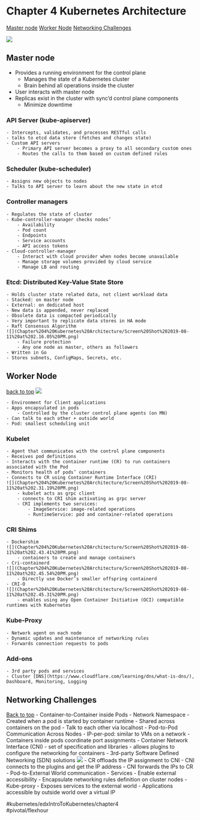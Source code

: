 # Chapter 4 Kubernetes Architecture
[Master node](bear://x-callback-url/open-note?id=F730EAAD-4166-4C53-BE53-6DE94F7196B0-1004-00002FEDA11C8235&header=Master%20node)
[Worker Node](bear://x-callback-url/open-note?id=F730EAAD-4166-4C53-BE53-6DE94F7196B0-1004-00002FEDA11C8235&header=Worker%20Node)
[Networking Challenges](bear://x-callback-url/open-note?id=F730EAAD-4166-4C53-BE53-6DE94F7196B0-1004-00002FEDA11C8235&header=Networking%20Challenges)

![](Chapter%204%20Kubernetes%20Architecture/Screen%20Shot%202019-08-11%20at%2012.10.34%20PM.png)

## Master node
- Provides a running environment for the control plane
	- Manages the state of a Kubernetes cluster
	- Brain behind all operations inside the cluster
- User interacts with master node
- Replicas exist in the cluster with sync’d control plane components
	- Minimize downtime
	
### API Server (kube-apiserver)
	- Intercepts, validates, and processes RESTful calls
	- talks to etcd data store (fetches and changes state)
	- Custom API servers
		- Primary API server becomes a proxy to all secondary custom ones 
		- Routes the calls to them based on custom defined rules
		
### Scheduler (kube-scheduler)
	- Assigns new objects to nodes
	- Talks to API server to learn about the new state in etcd

### Controller managers
	- Regulates the state of cluster
	- Kube-controller-manager checks nodes’
		- Availability
		- Pod count
		- Endpoints
		- Service accounts
		- API access tokens
	- Cloud-controller-manager
		- Interact with cloud provider when nodes become unavailable
		- Manage storage volumes provided by cloud service
		- Manage LB and routing

### Etcd: Distributed Key-Value **State Store**
	- Holds cluster state related data, not client workload data
	- Stacked: on master node
	- External: on dedicated host
	- New data is appended, never replaced
	- Obsolete data is compacted periodically
	- Very important to replicate data stores in HA mode
	- Raft Consensus Algorithm
	![](Chapter%204%20Kubernetes%20Architecture/Screen%20Shot%202019-08-11%20at%202.16.05%20PM.png)
		- Failure protection
		- Any one node as master, others as followers
	- Written in Go
	- Stores subnets, ConfigMaps, Secrets, etc.



## Worker Node
[back to top](bear://x-callback-url/open-note?id=F730EAAD-4166-4C53-BE53-6DE94F7196B0-1004-00002FEDA11C8235&header=Chapter%204%20Kubernetes%20Architecture)
![](Chapter%204%20Kubernetes%20Architecture/Screen%20Shot%202019-08-11%20at%202.27.44%20PM.png)

	- Environment for Client applications
	- Apps encapsulated in pods
		- Controlled by the cluster control plane agents (on MN)
	- Can talk to each other + outside world
	- Pod: smallest scheduling unit

### Kubelet
	- Agent that communicates with the control plane components
	- Receives pod definitions
	- Interacts with the container runtime (CR) to run containers associated with the Pod
	- Monitors health of pods’ containers
	- Connects to CR using Container Runtime Interface (CRI)
	![](Chapter%204%20Kubernetes%20Architecture/Screen%20Shot%202019-08-11%20at%202.31.19%20PM.png)
		- kubelet acts as grpc client
		- connects to CRI shim activating as grpc server
		- CRI implements two services:
			- ImageService: image-related operations
			- RuntimeService: pod and container-related operations

### CRI Shims
	- Dockershim
	![](Chapter%204%20Kubernetes%20Architecture/Screen%20Shot%202019-08-11%20at%202.43.41%20PM.png)
		- containers to create and manage containers
	- Cri-containerd
	![](Chapter%204%20Kubernetes%20Architecture/Screen%20Shot%202019-08-11%20at%202.45.54%20PM.png)
		- Directly use Docker’s smaller offspring containerd
	- CRI-O
	![](Chapter%204%20Kubernetes%20Architecture/Screen%20Shot%202019-08-11%20at%202.45.31%20PM.png)
		- enables using any Open Container Initiative (OCI) compatible runtimes with Kubernetes

### Kube-Proxy
	- Network agent on each node
	- Dynamic updates and maintenance of networking rules
	- Forwards connection requests to pods

### Add-ons
	- 3rd party pods and services
	- Cluster [DNS](https://www.cloudflare.com/learning/dns/what-is-dns/), Dashboard, Monitoring, Logging


## Networking Challenges
[Back to top](bear://x-callback-url/open-note?id=F730EAAD-4166-4C53-BE53-6DE94F7196B0-1004-00002FEDA11C8235&header=Chapter%204%20Kubernetes%20Architecture)
	- Container-to-Container inside Pods
		- Network Namespace
			- Created when a pod is started by container runtime
			- Shared across containers on the pod
				- Talk to each other via localhost
	- Pod-to-Pod Communication Across Nodes
		- IP-per-pod: similar to VMs on a network
		- Containers inside pods coordinate port assignments
		- Container Network Interface (CNI)
			- set of specification and libraries 
			- allows plugins to configure the networking for containers
			- 3rd-party Software Defined Networking (SDN) solutions
		![](Chapter%204%20Kubernetes%20Architecture/Screen%20Shot%202019-08-11%20at%203.38.15%20PM.png)
			- CR offloads the IP assignment to CNI
			- CNI connects to the plugins and get the IP address
			- CNI forwards the IPs to CR
	- Pod-to-External World communication
		- Services
			- Enable external accessibility
			- Encapsulate networking rules definition on cluster nodes
		- Kube-proxy
			- Exposes services to the external world
			- Applications accessible by outside world over a virtual IP



#kubernetes/edxIntroToKubernetes/chapter4	
#pivotal/flexhour